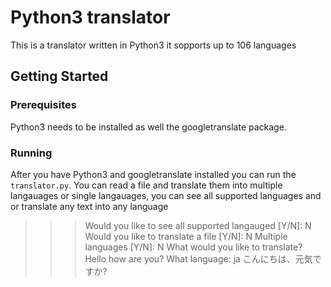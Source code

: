# Python3 translator
This is a translator written in Python3 it sopports up to 106 languages 

## Getting Started 

### Prerequisites
Python3 needs to be installed as well the googletranslate package.

### Running
After you have Python3 and googletranslate installed you can run the `translator.py`. You can read a file and translate them into multiple langauages or single langauages, you can see all supported languages and or translate any text into any language

>>> Would you like to see all supported langauged [Y/N]: N
>>> Would you like to translate a file [Y/N]: N
>>> Multiple languages [Y/N]: N
>>> What would you like to translate? Hello how are you?
>>> What language: ja
こんにちは、元気ですか?
